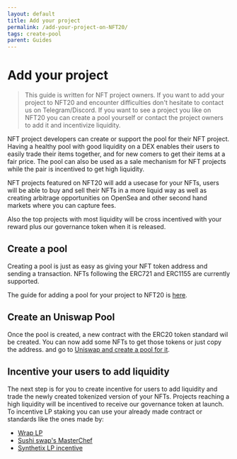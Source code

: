 ```yaml
---
layout: default
title: Add your project
permalink: /add-your-project-on-NFT20/
tags: create-pool
parent: Guides
---
```


# Add your project

> This guide is written for NFT project owners. If you want to add your project to NFT20 and encounter difficulties don't hesitate to contact us on Telegram/Discord. If you want to see a project you like on NFT20 you can create a pool yourself or contact the project owners to add it and incentivize liquidity.


NFT project developers can create or support the pool for their NFT project. Having a healthy pool with good liquidity on a DEX enables their users to easily trade their items together, and for new comers to get their items at a fair price. The pool can also be used as a sale mechanism for NFT projects while the pair is incentived to get high liquidity.

NFT projects featured on NFT20 will add a usecase for your NFTs, users will be able to buy and sell their NFTs in a more liquid way as well as creating arbitrage opportunities on OpenSea and other second hand markets where you can capture fees.

Also the top projects with most liquidity will be cross incentived with your reward plus our governance token when it is released.

## Create a pool

Creating a pool is just as easy as giving your NFT token address and sending a transaction. NFTs following the ERC721 and ERC1155 are currently supported. 

The guide for adding a pool for your project to NFT20 is [here](https://docs.nft20.io/create-pool/).

## Create an Uniswap Pool

Once the pool is created, a new contract with the ERC20 token standard wil be created. You can now add some NFTs to get those tokens or just copy the address. and go to [Uniswap and create a pool for it](https://tokenmint.io/blog/how-to-list-your-custom-erc20-token-to-uniswap.html).

## Incentive your users to add liquidity

The next step is for you to create incentive for users to add liquidity and trade the newly created tokenized version of your NFTs. Projects reaching a high liquidity will be incentived to receive our governance token at launch. To incentive LP staking you can use your already made contract or standards like the ones made by:
* [Wrap LP]() 
* [Sushi swap's MasterChef](https://github.com/sushiswap/sushiswap/blob/master/contracts/MasterChef.sol) 
* [Synthetix LP incentive](https://github.com/Synthetixio/Unipool/blob/master/contracts/Unipool.sol) 



